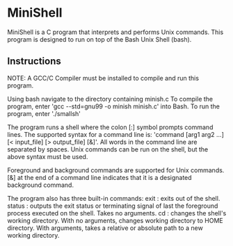 # MiniShell 

MiniShell is a C program that interprets and performs Unix commands. 
This program is designed to run on top of the Bash Unix Shell (bash). 

## Instructions
NOTE: A GCC/C Compiler must be installed to compile and run this program.

Using bash navigate to the directory containing minish.c
To compile the program, enter 'gcc --std=gnu99 -o minish minish.c' into Bash.
To run the program, enter './smallsh'

The program runs a shell where the colon [:] symbol prompts command lines.
The supported syntax for a command line is: 'command [arg1 arg2 ...] [< input_file] [> output_file] [&]'.
All words in the command line are separated by spaces. Unix commands can be run on the shell, but the above
syntax must be used. 

Foreground and background commands are supported for Unix commands. [&] at the end of a command line indicates that it is a
designated background command. 

The program also has three built-in commands:
exit : exits out of the shell.
status : outputs the exit status or terminating signal of last the foreground process executed on the shell. Takes no arguments.
cd : changes the shell's working directory. With no arguments, changes working directory to HOME directory. With
	arguments, takes a relative or absolute path to a new working directory.

